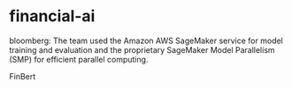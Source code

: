 # financial-ai

bloomberg:
The team used the Amazon AWS SageMaker service for model training and evaluation and the proprietary SageMaker Model Parallelism (SMP) for efficient parallel computing.

FinBert
